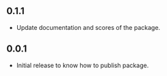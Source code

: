 ## 0.1.1

* Update documentation and scores of the package.

## 0.0.1

* Initial release to know how to publish package.

